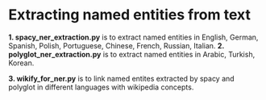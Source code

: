 # Extracting named entities from text

**1. spacy_ner_extraction.py** is to extract named entities in English, German, Spanish, Polish, Portuguese, Chinese, French, Russian, Italian.
**2. polyglot_ner_extraction.py** is to extract named entities in Arabic, Turkish, Korean.

**3. wikify_for_ner.py** is to link named entites extracted by spacy and polyglot in different languages with wikipedia concepts.
